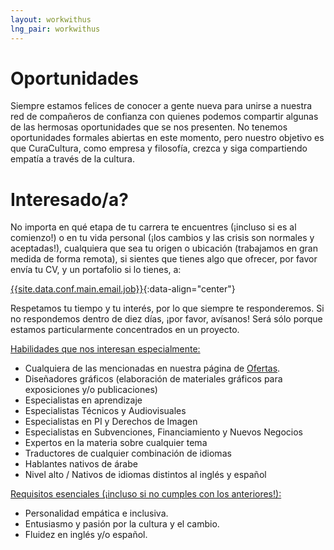 ```yaml
---
layout: workwithus
lng_pair: workwithus
---
```

# Oportunidades
Siempre estamos felices de conocer a gente nueva para unirse a nuestra red de compañeros de confianza con quienes podemos compartir algunas de las hermosas oportunidades que se nos presenten. No tenemos oportunidades formales abiertas en este momento, pero nuestro objetivo es que CuraCultura, como empresa y filosofía, crezca y siga compartiendo empatía a través de la cultura. 

# Interesado/a?
No importa en qué etapa de tu carrera te encuentres (¡incluso si es al comienzo!) o en tu vida personal (¡los cambios y las crisis son normales y aceptadas!), cualquiera que sea tu origen o ubicación (trabajamos en gran medida de forma remota), si sientes que tienes algo que ofrecer, por favor envía tu CV, y un portafolio si lo tienes, a:

<a class="link" href="mailto:{{site.data.conf.main.email.job}}">{{site.data.conf.main.email.job}}</a>{:data-align="center"}

Respetamos tu tiempo y tu interés, por lo que siempre te responderemos. Si no respondemos dentro de diez días, ¡por favor, avísanos! Será sólo porque estamos particularmente concentrados en un proyecto.

<u>Habilidades que nos interesan especialmente:</u>

- Cualquiera de las mencionadas en nuestra página de <a class="link" href="./offering.html">Ofertas</a>.
- Diseñadores gráficos (elaboración de materiales gráficos para exposiciones y/o publicaciones)
- Especialistas en aprendizaje
- Especialistas Técnicos y Audiovisuales
- Especialistas en PI y Derechos de Imagen
- Especialistas en Subvenciones, Financiamiento y Nuevos Negocios
- Expertos en la materia sobre cualquier tema
- Traductores de cualquier combinación de idiomas
- Hablantes nativos de árabe
- Nivel alto / Nativos de idiomas distintos al inglés y español

<u>Requisitos esenciales (¡incluso si no cumples con los anteriores!):</u>

- Personalidad empática e inclusiva.
- Entusiasmo y pasión por la cultura y el cambio.
- Fluidez en inglés y/o español.